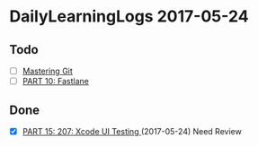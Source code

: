 # DailyLearningLogs  2017-05-24

## Todo

- [ ] [Mastering Git](https://videos.raywenderlich.com/courses/81-rwdevcon-2017-vault-tutorials/lessons/6)
- [ ] [PART 10: Fastlane](https://videos.raywenderlich.com/courses/81-rwdevcon-2017-vault-tutorials/lessons/10) 

## Done
- [x] [PART 15: 207: Xcode UI Testing
](https://videos.raywenderlich.com/courses/59-rwdevcon-2016-vault/lessons/15)(2017-05-24) Need Review





